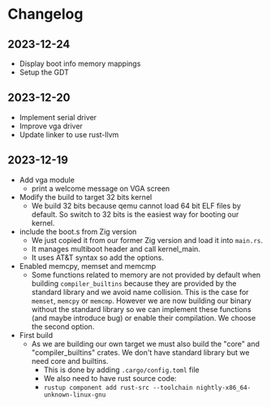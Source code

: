 # Changelog

## 2023-12-24
- Display boot info memory mappings
- Setup the GDT

## 2023-12-20
- Implement serial driver
- Improve vga driver
- Update linker to use rust-llvm

## 2023-12-19

- Add vga module
    - print a welcome message on VGA screen
- Modify the build to target 32 bits kernel
    - We build 32 bits because qemu cannot load 64 bit ELF files by default. So
      switch to 32 bits is the easiest way for booting our kernel.
- include the boot.s from Zig version
    - We just copied it from our former Zig version and load it into `main.rs`.
    - It manages multiboot header and call kernel_main.
    - It uses AT&T syntax so add the options.
- Enabled memcpy, memset and memcmp
    - Some functions related to memory are not provided by default when building
    `compiler_builtins` because they are provided by the standard library and we
    avoid name collision. This is the case for `memset`, `memcpy` or `memcmp`.
    However we are now building our binary without the standard library so we can
    implement these functions (and maybe introduce bug) or enable their compilation.
    We choose the second option.
- First build
    - As we are building our own target we must also build the "core" and
    "compiler_builtins" crates. We don't have standard library but we need core and
    builtins.
        - This is done by adding `.cargo/config.toml` file
        - We also need to have rust source code:
        - `rustup component add rust-src --toolchain nightly-x86_64-unknown-linux-gnu`
